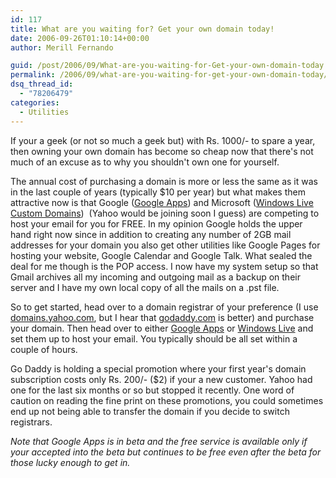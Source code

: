 ```yaml
---
id: 117
title: What are you waiting for? Get your own domain today!
date: 2006-09-26T01:10:14+00:00
author: Merill Fernando

guid: /post/2006/09/What-are-you-waiting-for-Get-your-own-domain-today!.aspx
permalink: /2006/09/what-are-you-waiting-for-get-your-own-domain-today/
dsq_thread_id:
  - "78206479"
categories:
  - Utilities
---
```

<p>If your a geek (or not so much a geek but) with Rs. 1000/- to spare a year, then owning your own domain has become so cheap now that there's not much of an excuse as to why you shouldn't own one for yourself.</p><p>The annual cost of purchasing a domain is more or less the same as it was in the last couple of years (typically $10 per year) but what makes them attractive now is that Google (<A href="http://www.google.com/hosted">Google Apps</A>) and Microsoft (<A href="http://domains.live.com/">Windows Live Custom Domains</A>)&nbsp; (Yahoo would be joining soon I guess) are competing to host your email for you for FREE. In my opinion Google holds the upper hand right now since in addition to creating any number of 2GB mail addresses for your domain you also get other utilities like Google Pages for hosting your website, Google Calendar and Google Talk. What sealed the deal for me though is the POP access. I now have my system setup so that Gmail archives all my incoming and outgoing mail as a backup on their server and I have my own local copy of all the mails on a .pst file.</p><p>So to get started, head over to a domain registrar of your preference (I use <A href="http://domains.yahoo.com">domains.yahoo.com</A>, but I hear that <A href="http://godaddy.com">godaddy.com</A> is better) and purchase your domain. Then head over to either <A href="http://www.google.com/hosted">Google Apps</A> or <A href="http://domains.live.com/">Windows Live</A> and set them up to host your email. You typically should be all set within a couple of hours.</p><p>Go Daddy is holding a special promotion where your first year's domain subscription costs only Rs. 200/- ($2) if your a new customer. Yahoo had one for the last six months or so but stopped it recently. One word of caution on reading the fine print on these promotions, you could sometimes end up not being able to transfer the domain if you decide to switch registrars. </p><p><I>Note that Google Apps is in beta and the free service is available only if your accepted into the beta but continues to be free even after the beta for those lucky enough to get in.</I></p>